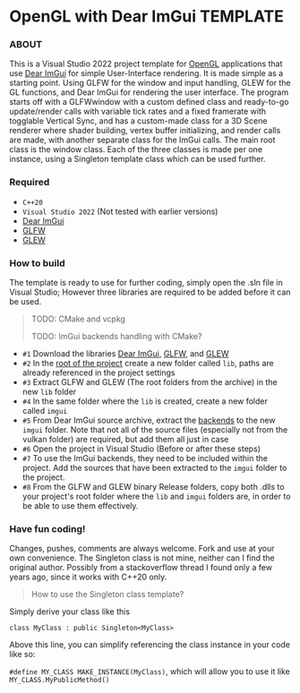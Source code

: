 # OpenGL with Dear ImGui TEMPLATE

### ABOUT

This is a Visual Studio 2022 project template for [OpenGL](https://www.opengl.org) applications that use [Dear ImGui](https://github.com/ocornut/imgui) for simple User-Interface rendering. It is made simple as a starting point. Using GLFW for the window and input handling, GLEW for the GL functions, and Dear ImGui for rendering the user interface. The program starts off with a GLFWwindow with a custom defined class and ready-to-go update/render calls with variable tick rates and a fixed framerate with togglable Vertical Sync, and has a custom-made class for a 3D Scene renderer where shader building, vertex buffer initializing, and render calls are made, with another separate class for the ImGui calls. The main root class is the window class. Each of the three classes is made per one instance, using a Singleton template class which can be used further.

### Required
- `C++20`
- `Visual Studio 2022` (Not tested with earlier versions)
- [Dear ImGui](https://github.com/ocornut/imgui)
- [GLFW](https://www.glfw.org)
- [GLEW](https://glew.sourceforge.net)

### How to build

The template is ready to use for further coding, simply open the .sln file in Visual Studio; However three libraries are required to be added before it can be used.
> TODO: CMake and vcpkg
> 
> TODO: ImGui backends handling with CMake?

- `#1` Download the libraries [Dear ImGui](https://github.com/ocornut/imgui), [GLFW](https://www.glfw.org), and [GLEW](https://glew.sourceforge.net)
- `#2` In the [root of the project](https://github.com/mconicx/OpenGL-With-DearImGui-Template/tree/master/OpenGL-With-DearImGui) create a new folder called `lib`, paths are already referenced in the project settings
- `#3` Extract GLFW and GLEW (The root folders from the archive) in the new `lib` folder
- `#4` In the same folder where the `lib` is created, create a new folder called `imgui`
- `#5` From Dear ImGui source archive, extract the [backends](https://github.com/ocornut/imgui/tree/master/backends) to the new `imgui` folder. Note that not all of the source files (especially not from the vulkan folder) are required, but add them all just in case
- `#6` Open the project in Visual Studio (Before or after these steps)
- `#7` To use the ImGui backends, they need to be included within the project. Add the sources that have been extracted to the `imgui` folder to the project.
- `#8` From the GLFW and GLEW binary Release folders, copy both .dlls to your project's root folder where the `lib` and `imgui` folders are, in order to be able to use them effectively.

### Have fun coding!

Changes, pushes, comments are always welcome. Fork and use at your own convenience. The Singleton class is not mine, neither can I find the original author. Possibly from a stackoverflow thread I found only a few years ago, since it works with C++20 only.

> How to use the Singleton class template?

Simply derive your class like this

`class MyClass : public Singleton<MyClass>`

Above this line, you can simplify referencing the class instance in your code like so:

`#define MY_CLASS MAKE_INSTANCE(MyClass)`, which will allow you to use it like `MY_CLASS.MyPublicMethod()`
